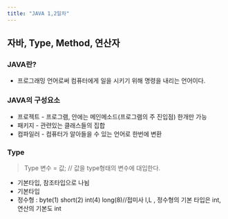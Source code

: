 ```yaml
---
title: "JAVA 1,2일차"
---
```

자바, Type, Method, 연산자
------------------------------------------
### JAVA란?
* 프로그래밍 언어로써 컴퓨터에게 일을 시키기 위해 명령을 내리는 언어이다.

### JAVA의 구성요소
* 프로젝트 - 프로그램, 안에는 메인메소드(프로그램의 주 진입점) 한개만 가능
* 패키지 - 관련있는 클래스들의 집합
* 컴파일러 - 컴퓨터가 알아들을 수 있는 언어로 한번에 변환

### Type
> Type 변수 = 값;  // 값을 type형태의 변수에 대입한다.

- 기본타입, 참조타입으로 나뉨
 - 기본타입
  - 정수형 : byte(1) short(2)  int(4)  long(8)//접미사 l,L , 정수형의 기본 타입은 int, 연산의 기본도 int
